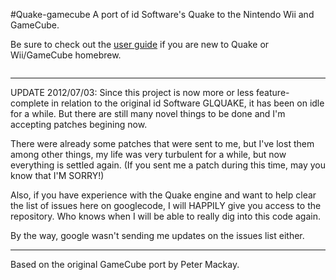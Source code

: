 #Quake-gamecube
A port of id Software's Quake to the Nintendo Wii and GameCube.

Be sure to check out the [user guide](https://github.com/BackupGGCode/quake-gamecube/blob/wiki/UserGuide.md) if you are new to Quake or Wii/GameCube homebrew.

![![](https://web.archive.org/web/20150430092117/http://quake-gamecube.googlecode.com/files/ScreenshotThumbnail.jpg)](https://web.archive.org/web/20150430092136/http://quake-gamecube.googlecode.com/files/Screenshot.png)


---


UPDATE 2012/07/03: Since this project is now more or less feature-complete in relation to the original id Software GLQUAKE, it has been on idle for a while. But there are still many novel things to be done and I'm accepting patches begining now.

There were already some patches that were sent to me, but I've lost them among other things, my life was very turbulent for a while, but now everything is settled again. (If you sent me a patch during this time, may you know that I'M SORRY!)

Also, if you have experience with the Quake engine and want to help clear the list of issues here on googlecode, I will HAPPILY give you access to the repository. Who knows when I will be able to really dig into this code again.

By the way, google wasn't sending me updates on the issues list either.


---



Based on the original GameCube port by Peter Mackay.
